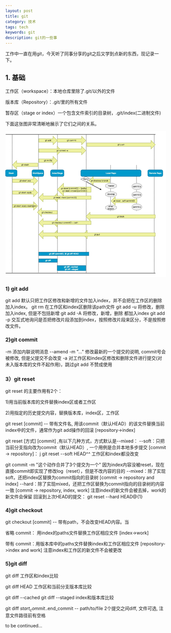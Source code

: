 ```yaml
---
layout: post
title: git
category: 技术
tags: tech
keywords: git
description: git的一些事
---
```


工作中一直在用git，今天听了同事分享的git之后又学到点新的东西，现记录一下。

## 1. 基础

工作区（workspace）：本地仓库里除了.git/以外的文件

版本库（Repository）：.git/里的所有文件

暂存区（stage or index）一个包含文件索引的目录树，.git/index(二进制文件)

下面这张图非常清晰地展示了它们之间的关系。

![1](/public/img/posts/git.jpg)


### 1) git add
git add 默认只把工作区修改和新增的文件加入index，并不会把在工作区的删除加入index。
git rm <path> 在工作区和index区删除该path文件
git add -u <path> 将修改，删除加入index, 但是不包括新增
git add -A <path> 将修改，新增，删除 都加入index
git add -p 交互式地询问是否把修改片段添加到index，按照修改片段来区分，不是按照修改文件。

### 2)git commit
-m 添加内联说明消息
--amend -m "..." 修改最新的一个提交的说明, commit号会被修改, 但是父提交不会改变
-a 对工作区和index区修改和删除文件进行提交(对未入版本库的文件不起作用)，跳过git add 不赞成使用

### 3）git reset

git reset 的主要作用有2个：

1)用当前版本库的文件替换index区或者工作区

2)用指定的历史提交内容，替换版本库，index区，工作区

git reset [commit] --<paths> 带有文件名, 用该commit（默认HEAD）的该文件替换当前index中的文件，通常作为git add操作的回滚 [repository->index]

git reset [方式] [commit] ,有以下几种方式，方式默认是--mixed：
--soft：只把当前分支指向改为commit（默认HEAD）, 一个用例是合并本地多步提交 [commit -> repository]：
j
git reset --soft HEAD^^ 工作区和index都没改变

git commit -m "这个动作合并了3个提交为一个" 因为index内容没被reset，现在直接commit即实现了修改log（reset），但是不改内容的目的
--mixed：除了实现soft，还把index区替换为commit指向的目录树 [commit -> repository and index]
--hard：除了实现mixed，还把工作区替换为commit指向的目录树的内容一致 [commit -> repository, index, work] 注意index的新文件会被去掉，work的新文件会保留
回滚到上次HEAD的提交： git reset --hard HEAD@{1}

### 4)git checkout

git checkout [commit] -- <paths> 带有path，不会改变HEAD内容。当

省略 commit： 用index的paths文件替换工作区相应文件 [index->work]

带有 commit：用版本库中的paths文件替换index和工作区相应文件 [repository->index and work] 注意index和工作区的新文件不会被更改

### 5)git diff

git diff 工作区和index比较

git diff HEAD 工作区和当前分支版本库比较

git diff --cached git diff --staged index和版本库比较

git diff $start_commit..$end_commit -- path/to/file 2个提交之间diff, 文件可选, 注意文件路径前有空格

to be continued...




